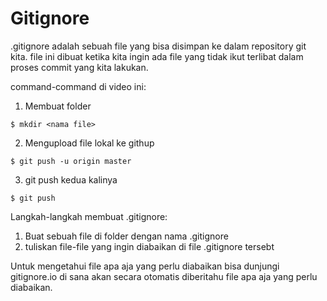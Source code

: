 # Gitignore

.gitignore adalah sebuah file yang bisa disimpan ke dalam repository git kita. file ini dibuat ketika kita ingin ada file yang tidak ikut terlibat dalam proses commit yang kita lakukan.

command-command di video ini:

1. Membuat folder

```
$ mkdir <nama file>
```
2. Mengupload file lokal ke githup
```
$ git push -u origin master
```
3. git push  kedua kalinya
```
$ git push
```

Langkah-langkah membuat .gitignore:
1. Buat sebuah file di folder dengan nama .gitignore
2. tuliskan file-file yang ingin diabaikan di file .gitignore tersebt

Untuk mengetahui file apa aja yang perlu diabaikan bisa 
dunjungi gitignore.io di sana akan secara otomatis diberitahu file apa aja yang  perlu diabaikan.